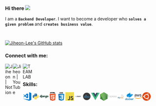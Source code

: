 ### Hi there <img src="https://media.giphy.com/media/hvRJCLFzcasrR4ia7z/giphy.gif" width="25px">
I am a **`Backend Developer`**. I want to become a developer who **`solves a given problem`** and **`creates business value`**.

<br>

[![Jiheon-Lee's GitHub stats](https://github-readme-stats.vercel.app/api?username=Jiheon-Lee&count_private=true&show_icons=true)](https://github.com/anuraghazra/github-readme-stats)

### Connect with me:

<!-- [<img align="left" alt="Jiheon | Notion" width="25px" src="https://raw.githubusercontent.com/github/explore/78df643247d429f6cc873026c0622819ad797942/topics/github/github.png" />](https://jiheon-lee.github.io/) -->

[<img align="left" alt="Jiheon | Notion" width="25px" src="https://user-images.githubusercontent.com/48443734/89675826-9086eb80-d925-11ea-9f8c-0638331b34cc.png" />](https://www.notion.so/2065e04ddc9543e7be1621119e6f6b14)
[<img align="left" alt="Jiheon | YouTube" width="33px" src="https://user-images.githubusercontent.com/48443734/110476094-f4c09680-8124-11eb-9661-1f9b9df03346.png" />](https://www.youtube.com/channel/UCAFyIs7aqPcvMyYSRPu6lqw?view_as=subscriber)
[<img align="left" alt="TEAMLAB" width="33px" src="https://user-images.githubusercontent.com/48443734/110476278-246f9e80-8125-11eb-8810-fa629a044034.jpg" />](http://theteamlab.io/)

<br><br>

### Skills:

<img align="left" alt="Visual Studio Code" width="28px" src="https://raw.githubusercontent.com/github/explore/80688e429a7d4ef2fca1e82350fe8e3517d3494d/topics/visual-studio-code/visual-studio-code.png" />
<img align="left" alt="Python" width="28px" src="https://raw.githubusercontent.com/github/explore/80688e429a7d4ef2fca1e82350fe8e3517d3494d/topics/python/python.png" />
<img align="left" alt="Django" width="28px" src="https://raw.githubusercontent.com/github/explore/80688e429a7d4ef2fca1e82350fe8e3517d3494d/topics/django/django.png" />
<img align="left" alt="HTML" width="28px" src="https://raw.githubusercontent.com/github/explore/80688e429a7d4ef2fca1e82350fe8e3517d3494d/topics/html/html.png" />
<img align="left" alt="CSS" width="28px" src="https://raw.githubusercontent.com/github/explore/80688e429a7d4ef2fca1e82350fe8e3517d3494d/topics/css/css.png" />
<img align="left" alt="JavaScript" width="28px" src="https://raw.githubusercontent.com/github/explore/80688e429a7d4ef2fca1e82350fe8e3517d3494d/topics/javascript/javascript.png" />
<img align="left" alt="jQuery" width="28px" src="https://raw.githubusercontent.com/github/explore/80688e429a7d4ef2fca1e82350fe8e3517d3494d/topics/jquery/jquery.png" />
<img align="left" alt="Ajax" width="28px" src="https://raw.githubusercontent.com/github/explore/8be26d91eb231fec0b8856359979ac09f27173fd/topics/ajax/ajax.png" />
<img align="left" alt="Vue.js" width="28px" src="https://raw.githubusercontent.com/github/explore/80688e429a7d4ef2fca1e82350fe8e3517d3494d/topics/vue/vue.png" />
<img align="left" alt="Node.js" width="28px" src="https://raw.githubusercontent.com/github/explore/80688e429a7d4ef2fca1e82350fe8e3517d3494d/topics/nodejs/nodejs.png" />
<img align="left" alt="Express" width="28px" src="https://raw.githubusercontent.com/github/explore/80688e429a7d4ef2fca1e82350fe8e3517d3494d/topics/express/express.png" />

<!-- <img align="left" alt="SQL" width="28px" src="https://raw.githubusercontent.com/github/explore/80688e429a7d4ef2fca1e82350fe8e3517d3494d/topics/sql/sql.png" /> -->

<img align="left" alt="MySQL" width="28px" src="https://raw.githubusercontent.com/github/explore/80688e429a7d4ef2fca1e82350fe8e3517d3494d/topics/mysql/mysql.png" />
<img align="left" alt="Docker" width="28px" src="https://raw.githubusercontent.com/github/explore/80688e429a7d4ef2fca1e82350fe8e3517d3494d/topics/docker/docker.png" />
<img align="left" alt="AWS" width="28px" src="https://raw.githubusercontent.com/github/explore/80688e429a7d4ef2fca1e82350fe8e3517d3494d/topics/aws/aws.png" />
<img align="left" alt="Ubuntu" width="28px" src="https://raw.githubusercontent.com/github/explore/80688e429a7d4ef2fca1e82350fe8e3517d3494d/topics/ubuntu/ubuntu.png" />

<!-- <img align="left" alt="Git" width="28px" src="https://raw.githubusercontent.com/github/explore/80688e429a7d4ef2fca1e82350fe8e3517d3494d/topics/git/git.png" /> -->
<!-- <img align="left" alt="GitHub" width="28px" src="https://raw.githubusercontent.com/github/explore/78df643247d429f6cc873026c0622819ad797942/topics/github/github.png" /> -->
<!-- <img align="left" alt="Terminal" width="28px" src="https://raw.githubusercontent.com/github/explore/80688e429a7d4ef2fca1e82350fe8e3517d3494d/topics/terminal/terminal.png" /> -->

<br>
